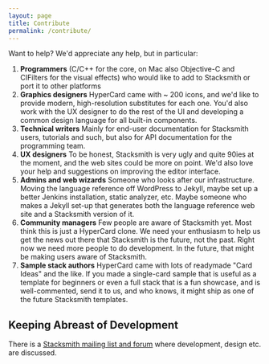 ```yaml
---
layout: page
title: Contribute
permalink: /contribute/
---
```


Want to help? We'd appreciate any help, but in particular:

1. <b>Programmers</b> (C/C++ for the core, on Mac also Objective-C and CIFilters for the visual effects) who would like to add to Stacksmith or port it to other platforms
2. <b>Graphics designers</b> HyperCard came with ~ 200 icons, and we'd like to provide modern, high-resolution substitutes for each one. You'd also work with the UX designer to do the rest of the UI and developing a common design language for all built-in components.
3. <b>Technical writers</b> Mainly for end-user documentation for Stacksmith users, tutorials and such, but also for API documentation for the programming team.
4. <b>UX designers</b> To be honest, Stacksmith is very ugly and quite 90ies at the moment, and the web sites could be more on point. We'd also love your help and suggestions on improving the editor interface.
5. <b>Admins and web wizards</b> Someone who looks after our infrastructure. Moving the language reference off WordPress to Jekyll, maybe set up a better Jenkins installation, static analyzer, etc. Maybe someone who makes a Jekyll set-up that generates both the language reference web site and a Stacksmith version of it.
6. <b>Community managers</b> Few people are aware of Stacksmith yet. Most think this is just a HyperCard clone. We need your enthusiasm to help us get the news out there that Stacksmith is the future, not the past. Right now we need more people to do development. In the future, that might be making users aware of Stacksmith.
7. <b>Sample stack authors</b> HyperCard came with lots of readymade "Card Ideas" and the like. If you made a single-card sample that is useful as a template for beginners or even a full stack that is a fun showcase, and is well-commented, send it to us, and who knows, it might ship as one of the future Stacksmith templates.

## Keeping Abreast of Development

There is a [Stacksmith mailing list and forum](http://groups.yahoo.com/group/stacksmith) where development, design etc. are discussed.
